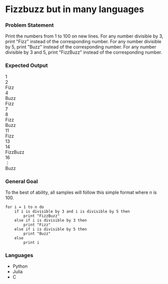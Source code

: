 # Fizzbuzz but in many languages

### Problem Statement
Print the numbers from 1 to 100 on new lines. For any number divisible by 3, print "Fizz" instead of the corresponding number. For any number divisible by 5, print "Buzz" instead of the corresponding number. For any number divisible by 3 and 5, print "FizzBuzz" instead of the corresponding number. 

### Expected Output
1\
2\
Fizz\
4\
Buzz\
Fizz\
7\
8\
Fizz\
Buzz\
11\
Fizz\
13\
14\
FizzBuzz\
16\
⋮\
Buzz

### General Goal
To the best of ability, all samples will follow this simple format where n is 100. 
```
for i = 1 to n do
    if i is divisible by 3 and i is divisible by 5 then
        print "FizzBuzz"
    else if i is divisible by 3 then
        print "Fizz"
    else if i is divisible by 5 then
        print "Buzz"
    else
        print i
```

### Languages
* Python
* Julia
* C
